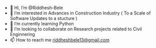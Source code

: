 - 👋 Hi, I’m @Riddhesh-Bele
- 👀 I’m interested in Advances in Construction Industry ( To a Scale of Software Updates to a stucture )
- 🌱 I’m currently learning Python
- 💞️ I’m looking to collaborate on Research projects related to Civil Enginnering
- 📫 How to reach me riddheshbele13@gmail.com

<!---
Riddhesh-Bele/Riddhesh-Bele is a ✨ special ✨ repository because its `README.md` (this file) appears on your GitHub profile.
You can click the Preview link to take a look at your changes.
--->
